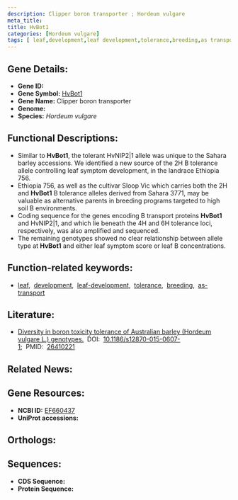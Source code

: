 ```yaml
---
description: Clipper boron transporter ; Hordeum vulgare
meta_title:
title: HvBot1
categories: [Hordeum vulgare]
tags: [ leaf,development,leaf development,tolerance,breeding,as transport ]
---
```


## Gene Details:
- **Gene ID:** []()
- **Gene Symbol:** <u>HvBot1</u>
- **Gene Name:** Clipper boron transporter
- **Genome:** []()
- **Species:** *Hordeum vulgare*

## Functional Descriptions:
   - Similar to **HvBot1**, the tolerant HvNIP2|1 allele was unique to the Sahara barley accessions. We identified a new source of the 2H B tolerance allele controlling leaf symptom development, in the landrace Ethiopia 756.
   - Ethiopia 756, as well as the cultivar Sloop Vic which carries both the 2H and **HvBot1** B tolerance alleles derived from Sahara 3771, may be valuable as alternative parents in breeding programs targeted to high soil B environments.
   - Coding sequence for the genes encoding B transport proteins **HvBot1** and HvNIP2|1, and which lie beneath the 4H and 6H tolerance loci, respectively, was also amplified and sequenced. 
   - The remaining genotypes showed no clear relationship between allele type at **HvBot1** and either leaf symptom score or leaf B concentrations.

## Function-related keywords:
   - [leaf](/tags/leaf/),&nbsp;&nbsp;[development](/tags/development/),&nbsp;&nbsp;[leaf-development](/tags/leaf-development/),&nbsp;&nbsp;[tolerance](/tags/tolerance/),&nbsp;&nbsp;[breeding](/tags/breeding/),&nbsp;&nbsp;[as-transport](/tags/as-transport/)

## Literature:
   - [Diversity in boron toxicity tolerance of Australian barley (Hordeum vulgare L.) genotypes.](https://doi.org/10.1186/s12870-015-0607-1)&nbsp;&nbsp;DOI:&nbsp;&nbsp;[10.1186/s12870-015-0607-1](https://doi.org/10.1186/s12870-015-0607-1);&nbsp;&nbsp;PMID:&nbsp;&nbsp;[26410221](https://pubmed.ncbi.nlm.nih.gov/26410221/)

## Related News:

## Gene Resources:
- **NCBI ID:**  [EF660437](https://www.ncbi.nlm.nih.gov/gene/?term=EF660437)
- **UniProt accessions:**  [](https://www.uniprot.org/uniprotkb//entry)

## Orthologs:

## Sequences:
- **CDS Sequence:**
- **Protein Sequence:**

